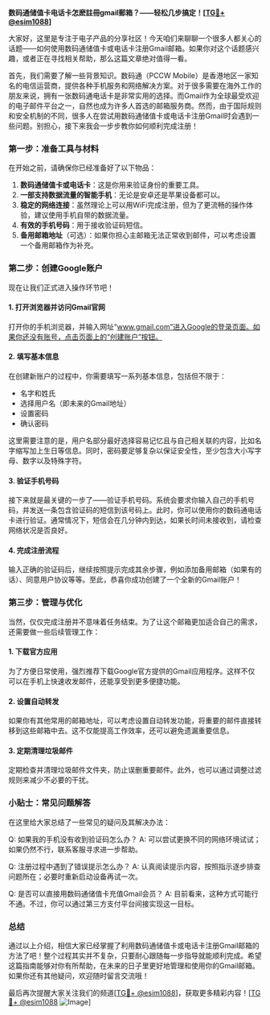 **数码通储值卡电话卡怎麽註冊gmail郵箱？——轻松几步搞定！[[TG💪+ @esim1088](https://t.me/s/esim1088)]**

大家好，这里是专注于电子产品的分享社区！今天咱们来聊聊一个很多人都关心的话题——如何使用数码通储值卡或电话卡注册Gmail邮箱。如果你对这个话题感兴趣，或者正在寻找相关帮助，那么这篇文章绝对值得一看。

首先，我们需要了解一些背景知识。数码通（PCCW Mobile）是香港地区一家知名的电信运营商，提供各种手机服务和网络解决方案。对于很多需要在海外工作的朋友来说，拥有一张数码通电话卡是非常实用的选择。而Gmail作为全球最受欢迎的电子邮件平台之一，自然也成为许多人首选的邮箱服务商。然而，由于国际规则和安全机制的不同，很多人在尝试用数码通储值卡或电话卡注册Gmail时会遇到一些问题。别担心，接下来我会一步步教你如何顺利完成注册！

### 第一步：准备工具与材料

在开始之前，请确保你已经准备好了以下物品：

1. **数码通储值卡或电话卡**：这是你用来验证身份的重要工具。
2. **一部支持数据流量的智能手机**：无论是安卓还是苹果设备都可以。
3. **稳定的网络连接**：虽然理论上可以用WiFi完成注册，但为了更流畅的操作体验，建议使用手机自带的数据流量。
4. **有效的手机号码**：用于接收验证码短信。
5. **备用邮箱地址**（可选）：如果你担心主邮箱无法正常收到邮件，可以考虑设置一个备用邮箱作为补充。

### 第二步：创建Google账户

现在让我们正式进入操作环节吧！

#### 1. 打开浏览器并访问Gmail官网
打开你的手机浏览器，并输入网址“www.gmail.com”进入Google的登录页面。如果你还没有账号，点击页面上的“创建账户”按钮。

#### 2. 填写基本信息
在创建新账户的过程中，你需要填写一系列基本信息，包括但不限于：
- 名字和姓氏
- 选择用户名（即未来的Gmail地址）
- 设置密码
- 确认密码

这里需要注意的是，用户名部分最好选择容易记忆且与自己相关联的内容，比如名字缩写加上生日等信息。同时，密码要足够复杂以保证安全性，至少包含大小写字母、数字以及特殊字符。

#### 3. 验证手机号码
接下来就是最关键的一步了——验证手机号码。系统会要求你输入自己的手机号码，并发送一条包含验证码的短信到该号码上。此时，你可以使用你的数码通电话卡进行验证。通常情况下，短信会在几分钟内到达，如果长时间未接收到，请检查网络状况是否良好。

#### 4. 完成注册流程
输入正确的验证码后，继续按照提示完成其余步骤，例如添加备用邮箱（如果有的话）、同意用户协议等等。至此，恭喜你成功创建了一个全新的Gmail账户！

### 第三步：管理与优化

当然，仅仅完成注册并不意味着任务结束。为了让这个邮箱更加适合自己的需求，还需要做一些后续管理工作：

#### 1. 下载官方应用
为了方便日常使用，强烈推荐下载Google官方提供的Gmail应用程序。这样不仅可以在手机上快速收发邮件，还能享受到更多便捷功能。

#### 2. 设置自动转发
如果你有其他常用的邮箱地址，可以考虑设置自动转发功能，将重要的邮件直接转移到这些邮箱中去。这不仅能提高工作效率，还可以避免遗漏重要信息。

#### 3. 定期清理垃圾邮件
定期检查并清理垃圾邮件文件夹，防止误删重要邮件。此外，也可以通过调整过滤规则来减少不必要的干扰。

### 小贴士：常见问题解答

在这里给大家总结了一些常见的疑问及其解决办法：

Q: 如果我的手机没有收到验证码怎么办？
A: 可以尝试更换不同的网络环境试试；如果仍然不行，联系客服寻求进一步帮助。

Q: 注册过程中遇到了错误提示怎么办？
A: 认真阅读提示内容，按照指示逐步排查问题所在；必要时重新启动设备再试一次。

Q: 是否可以直接用数码通储值卡充值Gmail会员？
A: 目前看来，这种方式可能行不通。不过，你可以通过第三方支付平台间接实现这一目标。

### 总结

通过以上介绍，相信大家已经掌握了利用数码通储值卡或电话卡注册Gmail邮箱的方法了吧！整个过程其实并不复杂，只要耐心跟随每一步指导就能顺利完成。希望这篇指南能够对你有所帮助，在未来的日子里更好地管理和使用你的Gmail邮箱。如果你还有其他疑问，欢迎随时留言交流哦！

最后再次提醒大家关注我们的频道[[TG💪+ @esim1088](https://t.me/s/esim1088)]，获取更多精彩内容！[[TG💪+ @esim1088](https://t.me/s/esim1088) ![Image](https://i.postimg.cc/4NQfJmqS/Snipaste-2025-05-13-00-14-12.png)]